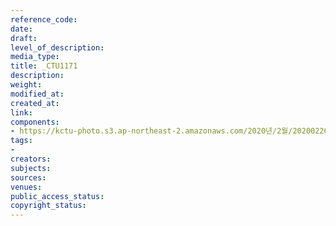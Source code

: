 ```yaml
---
reference_code: 
date: 
draft: 
level_of_description: 
media_type: 
title: _CTU1171
description: 
weight: 
modified_at: 
created_at: 
link: 
components:
- https://kctu-photo.s3.ap-northeast-2.amazonaws.com/2020년/2월/20200226_공무원노조+회복투+김은환+위원장+단식투쟁+8일차_해고자+원직복직특별법+2월+국회+제정+촉구_윤후덕+더불어민주당+원내수석부대표/_CTU1171.jpg
tags:
- 
creators: 
subjects: 
sources: 
venues: 
public_access_status: 
copyright_status: 
---
```

